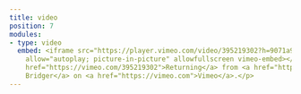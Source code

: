 ```yaml
---
title: video
position: 7
modules:
- type: video
  embed: <iframe src="https://player.vimeo.com/video/395219302?h=9071a9062f&portrait=0&byline=0&controls=1&title=0&responsive=1&fun=0&byline=0&transparent=0"  frameborder="0"
    allow="autoplay; picture-in-picture" allowfullscreen vimeo-embed></iframe><p><a
    href="https://vimeo.com/395219302">Returning</a> from <a href="https://vimeo.com/lucybridger">Lucy
    Bridger</a> on <a href="https://vimeo.com">Vimeo</a>.</p>
---
```


